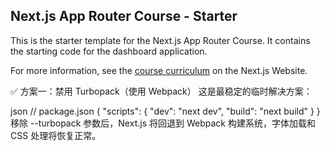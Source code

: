 ## Next.js App Router Course - Starter

This is the starter template for the Next.js App Router Course. It contains the starting code for the dashboard application.

For more information, see the [course curriculum](https://nextjs.org/learn) on the Next.js Website.


✅ 方案一：禁用 Turbopack（使用 Webpack）
这是最稳定的临时解决方案：

json
// package.json
{
  "scripts": {
    "dev": "next dev",
    "build": "next build"
  }
}
移除 --turbopack 参数后，Next.js 将回退到 Webpack 构建系统，字体加载和 CSS 处理将恢复正常。

